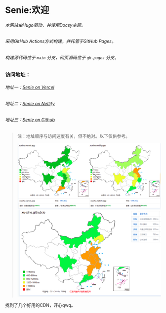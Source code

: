 # Senie:欢迎
###### 本网站由Hugo驱动，并使用Docsy主题。

###### 采用GitHub Actions方式构建，并托管于GitHub Pages。

###### 构建源代码位于 `main` 分支，网页源码位于 `gh-pages` 分支。

### 访问地址：

###### 地址一：[Senie on Vercel](https://xuxihe.vercel.app/)

###### 地址二：[Senie on Netlify](https://xuxihe.netlify.app/)

###### 地址三：[Senie on Github](https://xu-xihe.github.io)

> 注：地址顺序与访问速度有关，但不绝对。以下仅供参考。
>
> ![](README.assets/cdn.png)
> <img src="README.assets/yuan.png" style="zoom: 55%;" />

找到了几个好用的CDN，开心qwq。
